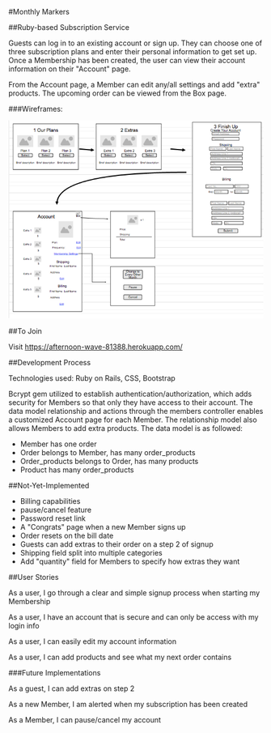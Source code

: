 #Monthly Markers


##Ruby-based Subscription Service

Guests can log in to an existing account or sign up. They can choose one of three subscription plans and enter their personal information to get set up.  Once a Membership has been created, the user can view their account information on their "Account" page.  

From the Account page, a Member can edit any/all settings and add "extra" products.  The upcoming order can be viewed from the Box page.

###Wireframes:

![game](app/assets/images/markers-wireframe.png)

##To Join

Visit https://afternoon-wave-81388.herokuapp.com/

##Development Process

Technologies used: Ruby on Rails, CSS, Bootstrap

Bcrypt gem utilized to establish authentication/authorization, which adds security for Members so that only they have access to their account. The data model relationship and actions through the members controller enables a customized Account page for each Member. The relationship model also allows Members to add extra products. The data model is as followed:

* Member has one order
* Order belongs to Member, has many order_products
* Order_products belongs to Order, has many products
* Product has many order_products

##Not-Yet-Implemented

* Billing capabilities
* pause/cancel feature
* Password reset link
* A "Congrats" page when a new Member signs up
* Order resets on the bill date
* Guests can add extras to their order on a step 2 of signup
* Shipping field split into multiple categories
* Add "quantity" field for Members to specify how extras they want


##User Stories

As a user, I go through a clear and simple signup process when starting my Membership

As a user, I have an account that is secure and can only be access with my login info

As a user, I can easily edit my account information

As a  user, I can add products and see what my next order contains


###Future Implementations

As a guest, I can add extras on step 2

As a new Member, I am alerted when my subscription has been created

As a Member, I can pause/cancel my account
